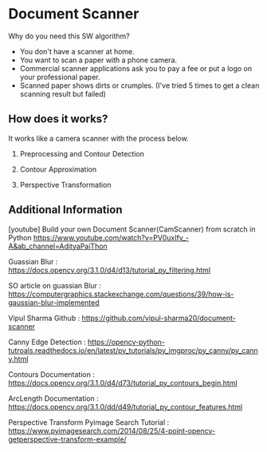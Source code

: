# Document Scanner
Why do you need this SW algorithm?
- You don't have a scanner at home.
- You want to scan a paper with a phone camera.
- Commercial scanner applications ask you to pay a fee or put a logo on your professional paper.
- Scanned paper shows dirts or crumples. (I've tried 5 times to get a clean scanning result but failed)

## How does it works?

It works like a camera scanner with the process below.

1. Preprocessing and Contour Detection

2. Contour Approximation

3. Perspective Transformation

## Additional Information

[youtube] Build your own Document Scanner(CamScanner) from scratch in Python
https://www.youtube.com/watch?v=PV0uxIfy_-A&ab_channel=AdityaPaiThon

Guassian Blur : https://docs.opencv.org/3.1.0/d4/d13/tutorial_py_filtering.html

SO article on guassian Blur : https://computergraphics.stackexchange.com/questions/39/how-is-gaussian-blur-implemented

Vipul Sharma Github : https://github.com/vipul-sharma20/document-scanner

Canny Edge Detection : https://opencv-python-tutroals.readthedocs.io/en/latest/py_tutorials/py_imgproc/py_canny/py_canny.html 

Contours Documentation : https://docs.opencv.org/3.1.0/d4/d73/tutorial_py_contours_begin.html

ArcLength Documentation : https://docs.opencv.org/3.1.0/dd/d49/tutorial_py_contour_features.html

Perspective Transform Pyimage Search Tutorial : https://www.pyimagesearch.com/2014/08/25/4-point-opencv-getperspective-transform-example/
